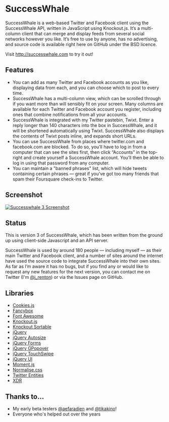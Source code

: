 SuccessWhale
============

SuccessWhale is a web-based Twitter and Facebook client using the SuccessWhale API, written in JavaScript using Knockout.js. It’s a multi-column client that can merge and display feeds from several social networks however you like. It’s free to use by anyone, has no advertising, and source code is available right here on GitHub under the BSD licence.

Visit http://successwhale.com to try it out!

Features
--------

* You can add as many Twitter and Facebook accounts as you like, displaying data from each, and you can choose which to post to every time.
* SuccessWhale has a multi-column view, which can be scrolled through if you want more than will sensibly fit on your screen. Many columns are available for each Twitter and Facebook account you register, including ones that combine notifications from all your accounts.
* SuccessWhale is integrated with my Twitter pastebin, Twixt. Enter a reply longer than 140 characters into the box in SuccessWhale, and it will be shortened automatically using Twixt. SuccessWhale also displays the contents of Twixt posts inline, and expands short URLs.
* You can use SuccessWhale from places where twitter.com and facebook.com are blocked. To do so, you’ll have to log in from a computer that can see the sites first, then click “Accounts” in the top-right and create yourself a SuccessWhale account. You’ll then be able to log in using that password from any computer.
* You can maintain a "banned phrases" list, which will hide tweets containing certain phrases — great if you’ve got too many friends that spam their Foursquare check-ins to Twitter.

Screenshot
----------

[![Successwhale 3 Screenshot](http://files.ianrenton.com/successwhale-screenshot.png)](http://files.ianrenton.com/successwhale-screenshot.png)

Status
------

This is version 3 of SuccessWhale, which has been written from the ground up using client-side Javascript and an API server.

SuccessWhale is used by around 180 people — including myself — as their main Twitter and Facebook client, and a number of sites around the internet have used the source code to integrate SuccessWhale into their own sites. As far as I’m aware it has no bugs, but if you find any or would like to request any new features for the next version, you can contact me on Twitter (I'm [@i_renton](http://www.twitter.com/i_renton)) or via the Issues page on GitHub.

Libraries
---------

 * [Cookies.js](https://github.com/ScottHamper/Cookies)
 * [Fancybox](http://fancybox.net/)
 * [Font Awesome](http://fortawesome.github.io/Font-Awesome/)
 * [Knockout.js](http://knockoutjs.com/)
 * [Knockout Sortable](https://github.com/rniemeyer/knockout-sortable)
 * [jQuery](http://jquery.com/)
 * [jQuery Autosize](http://www.jacklmoore.com/autosize/)
 * [jQuery Forms](http://malsup.com/jquery/form/)
 * [jQuery GPopover](https://github.com/markembling/jquery-gpopover)
 * [jQuery TouchSwipe](https://github.com/mattbryson/TouchSwipe-Jquery-Plugin)
 * [jQuery UI](http://jqueryui.com/)
 * [Moment.js](http://momentjs.com/)
 * [Normalise.css](http://git.io/normalize)
 * [Twitter Entities](https://gist.github.com/wadey/442463)
 * [XDR](https://gist.github.com/michaelcox/2655118)

Thanks to...
------------

  * My early beta testers [@aefaradien](http://www.twitter.com/aefaradien) and [@tikakino](http://www.twitter.com/tikakino)!
  * Everyone who's helped out over the years
